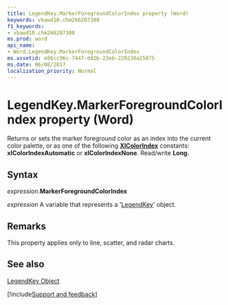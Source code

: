 ```yaml
---
title: LegendKey.MarkerForegroundColorIndex property (Word)
keywords: vbawd10.chm266207308
f1_keywords:
- vbawd10.chm266207308
ms.prod: word
api_name:
- Word.LegendKey.MarkerForegroundColorIndex
ms.assetid: e86cc96c-7447-dd2b-23eb-229230a25875
ms.date: 06/08/2017
localization_priority: Normal
---
```



# LegendKey.MarkerForegroundColorIndex property (Word)

Returns or sets the marker foreground color as an index into the current color palette, or as one of the following  **[XlColorIndex](Word.xlcolorindex.md)** constants: **xlColorIndexAutomatic** or **xlColorIndexNone**. Read/write **Long**.


## Syntax

_expression_.**MarkerForegroundColorIndex**

 _expression_ A variable that represents a '[LegendKey](Word.LegendKey.md)' object.


## Remarks

This property applies only to line, scatter, and radar charts. 


## See also


[LegendKey Object](Word.LegendKey.md)

[!include[Support and feedback](~/includes/feedback-boilerplate.md)]
